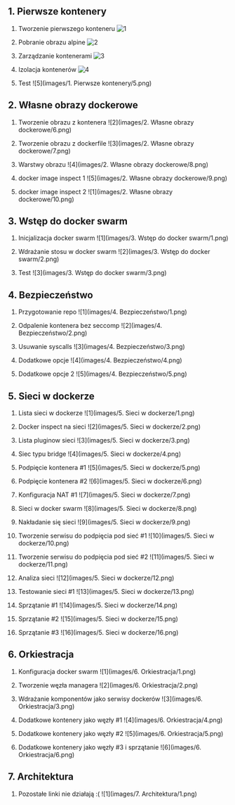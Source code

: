 ## 1. Pierwsze kontenery

1. Tworzenie pierwszego konteneru
![1](images/1-Pierwszekontenery/1.png)

2. Pobranie obrazu alpine
![2](images/1-Pierwszekontenery/2.png)

3. Zarządzanie kontenerami 
![3](images/1-Pierwszekontenery/3.png)

4. Izolacja kontenerów
![4](images/1-Pierwszekontenery/4.png)

5. Test
![5](images/1. Pierwsze kontenery/5.png)

## 2. Własne obrazy dockerowe

1. Tworzenie obrazu z kontenera
![2](images/2. Własne obrazy dockerowe/6.png)

2. Tworzenie obrazu z dockerfile
![3](images/2. Własne obrazy dockerowe/7.png)

3. Warstwy obrazu
![4](images/2. Własne obrazy dockerowe/8.png)

4. docker image inspect 1 
![5](images/2. Własne obrazy dockerowe/9.png)

5. docker image inspect 2
![1](images/2. Własne obrazy dockerowe/10.png)


## 3. Wstęp do docker swarm

1. Inicjalizacja docker swarm
![1](images/3. Wstęp do docker swarm/1.png)

2. Wdrażanie stosu w docker swarm
![2](images/3. Wstęp do docker swarm/2.png)

3. Test
![3](images/3. Wstęp do docker swarm/3.png)

## 4. Bezpieczeństwo

1. Przygotowanie repo
![1](images/4. Bezpieczeństwo/1.png)

2. Odpalenie kontenera bez seccomp
![2](images/4. Bezpieczeństwo/2.png)

3. Usuwanie syscalls
![3](images/4. Bezpieczeństwo/3.png)

4. Dodatkowe opcje
![4](images/4. Bezpieczeństwo/4.png)

5. Dodatkowe opcje 2
![5](images/4. Bezpieczeństwo/5.png)

## 5. Sieci w dockerze

1. Lista sieci w dockerze
![1](images/5. Sieci w dockerze/1.png)

2. Docker inspect na sieci
![2](images/5. Sieci w dockerze/2.png)

3. Lista pluginow sieci
![3](images/5. Sieci w dockerze/3.png)

4. Siec typu bridge
![4](images/5. Sieci w dockerze/4.png)

5. Podpięcie kontenera #1
![5](images/5. Sieci w dockerze/5.png)

6. Podpięcie kontenera #2
![6](images/5. Sieci w dockerze/6.png)

7. Konfiguracja NAT #1
![7](images/5. Sieci w dockerze/7.png)

8. Sieci w docker swarm
![8](images/5. Sieci w dockerze/8.png)

9. Nakładanie się sieci
![9](images/5. Sieci w dockerze/9.png)

10. Tworzenie serwisu do podpięcia pod sieć #1
![10](images/5. Sieci w dockerze/10.png)

11. Tworzenie serwisu do podpięcia pod sieć #2
![11](images/5. Sieci w dockerze/11.png)

12. Analiza sieci
![12](images/5. Sieci w dockerze/12.png)

13. Testowanie sieci #1
![13](images/5. Sieci w dockerze/13.png)

14. Sprzątanie #1
![14](images/5. Sieci w dockerze/14.png)

15. Sprzątanie #2
![15](images/5. Sieci w dockerze/15.png)

16. Sprzątanie #3
![16](images/5. Sieci w dockerze/16.png)

## 6. Orkiestracja

1. Konfiguracja docker swarm
![1](images/6. Orkiestracja/1.png)

2. Tworzenie węzła managera
![2](images/6. Orkiestracja/2.png)

3. Wdrażanie komponentów jako serwisy dockerów
![3](images/6. Orkiestracja/3.png)

4. Dodatkowe kontenery jako węzły #1
![4](images/6. Orkiestracja/4.png)

5. Dodatkowe kontenery jako węzły #2
![5](images/6. Orkiestracja/5.png)

6. Dodatkowe kontenery jako węzły #3 i sprzątanie
![6](images/6. Orkiestracja/6.png)

## 7. Architektura

1. Pozostałe linki nie działają :(
![1](images/7. Architektura/1.png)

